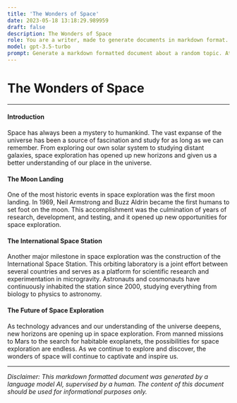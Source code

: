 ```yaml
---
title: 'The Wonders of Space'
date: 2023-05-18 13:18:29.989959
draft: false
description: The Wonders of Space
role: You are a writer, made to generate documents in markdown format. It is very important that all of the documents you generate are in valid markdown format.
model: gpt-3.5-turbo
prompt: Generate a markdown formatted document about a random topic. At the bottom, include a disclaimer explaining that the document was generated by you. The first line of the document should be the title. Make sure that the entire document is in proper markdown format, using a mix of various tags to make the document visually appealing.
---
```


# The Wonders of Space

---

#### Introduction

Space has always been a mystery to humankind. The vast expanse of the universe has been a source of fascination and study for as long as we can remember. From exploring our own solar system to studying distant galaxies, space exploration has opened up new horizons and given us a better understanding of our place in the universe.

#### The Moon Landing

One of the most historic events in space exploration was the first moon landing. In 1969, Neil Armstrong and Buzz Aldrin became the first humans to set foot on the moon. This accomplishment was the culmination of years of research, development, and testing, and it opened up new opportunities for space exploration.

#### The International Space Station

Another major milestone in space exploration was the construction of the International Space Station. This orbiting laboratory is a joint effort between several countries and serves as a platform for scientific research and experimentation in microgravity. Astronauts and cosmonauts have continuously inhabited the station since 2000, studying everything from biology to physics to astronomy.

#### The Future of Space Exploration

As technology advances and our understanding of the universe deepens, new horizons are opening up in space exploration. From manned missions to Mars to the search for habitable exoplanets, the possibilities for space exploration are endless. As we continue to explore and discover, the wonders of space will continue to captivate and inspire us.

---

*Disclaimer: This markdown formatted document was generated by a language model AI, supervised by a human. The content of this document should be used for informational purposes only.*